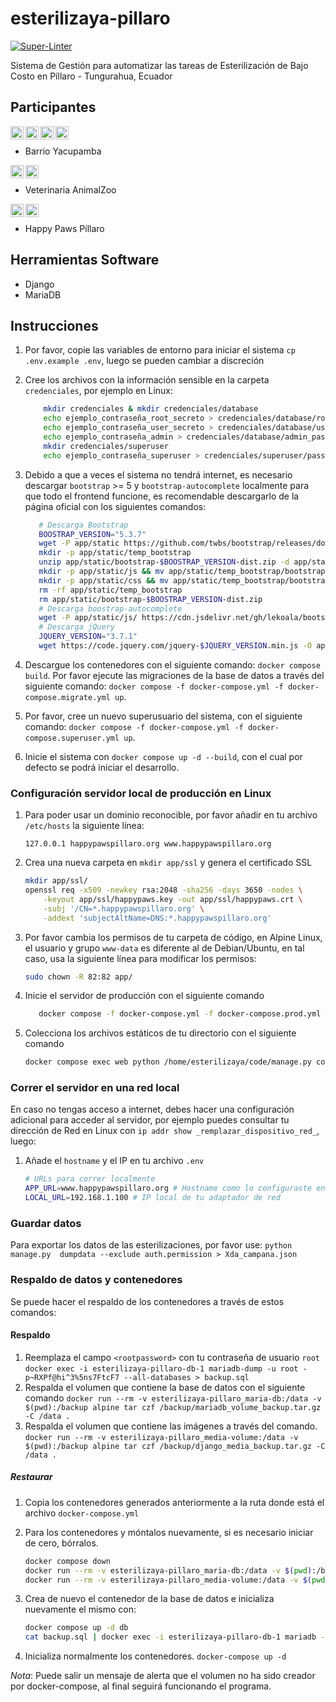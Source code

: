 # esterilizaya-pillaro

[![Super-Linter](https://github.com/josejacomeb/esterilizaya-pillaro/actions/workflows/super-linter-slim.yml/badge.svg)](https://github.com/marketplace/actions/super-linter)

Sistema de Gestión para automatizar las tareas de Esterilización de Bajo Costo en Píllaro - Tungurahua, Ecuador

## Participantes

<a href="https://www.facebook.com/profile.php?id=61558304577721"><img align="left" src="https://raw.githubusercontent.com/gauravghongde/social-icons/master/SVG/Color/Facebook.svg" alt="Barrio Yacupamba | Facebook" height="21px"/></a>
<a href="https://www.instagram.com/yacupamba/"><img align="left" src="https://raw.githubusercontent.com/gauravghongde/social-icons/master/SVG/Color/Instagram.svg" alt="Barrio Yacupamba | Instagram" height="21px"/></a>
<a href="https://www.tiktok.com/@yacupamba"><img align="left" src="https://raw.githubusercontent.com/gauravghongde/social-icons/master/SVG/Color/Tik%20Tok.svg" alt="Yacupamba | Tiktok" height="21px"/></a>
<a href="https://instagram.com/yushi.95"><img align="left" src="https://raw.githubusercontent.com/gauravghongde/social-icons/master/SVG/Color/Youtube.svg" alt="Yu Shi | Instagram" height="21px"/></a>
</br>

- Barrio Yacupamba

<a href="https://www.facebook.com/veterinaria.animal.zoo"><img align="left" src="https://raw.githubusercontent.com/gauravghongde/social-icons/master/SVG/Color/Facebook.svg" alt="Veterinaria Animal-Zoo | Facebook" height="21px"/></a>
<a href="https://maps.app.goo.gl/B391JtNhJMbuY78J9"><img align="left" src="https://upload.wikimedia.org/wikipedia/commons/a/aa/Google_Maps_icon_%282020%29.svg" alt="Veterinaria Animal-Zoo Píllaro | Google Maps" height="21px"/></a>
</br>

- Veterinaria AnimalZoo

<a href="https://www.facebook.com/profile.php?id=61550626997105"><img align="left" src="https://raw.githubusercontent.com/gauravghongde/social-icons/master/SVG/Color/Facebook.svg" alt="Happy Paws Píllaro | Facebook" height="21px"/></a>
<a href="https://www.instagram.com/happypaws.pillaro/"><img align="left" src="https://raw.githubusercontent.com/gauravghongde/social-icons/master/SVG/Color/Instagram.svg" alt="Happy Paws Píllar | Instagram" height="21px"/></a>
</br>

- Happy Paws Píllaro

## Herramientas Software

- Django
- MariaDB

## Instrucciones

1. Por favor, copie las variables de entorno para iniciar el sistema `cp .env.example .env`, luego se pueden cambiar a discreción
2. Cree los archivos con la información sensible en la carpeta `credenciales`, por ejemplo en Linux:

   ```bash
       mkdir credenciales & mkdir credenciales/database
       echo ejemplo_contraseña_root_secreto > credenciales/database/root_password.txt
       echo ejemplo_contraseña_user_secreto > credenciales/database/user_password.txt
       echo ejemplo_contraseña_admin > credenciales/database/admin_password.txt
       mkdir credenciales/superuser
       echo ejemplo_contraseña_superuser > credenciales/superuser/password.txt

   ```

3. Debido a que a veces el sistema no tendrá internet, es necesario descargar `bootstrap` >= 5 y `bootstrap-autocomplete` localmente para que todo el frontend funcione, es recomendable descargarlo de la página oficial con los siguientes comandos:

   ```bash
      # Descarga Bootstrap
      BOOSTRAP_VERSION="5.3.7"
      wget -P app/static https://github.com/twbs/bootstrap/releases/download/v$BOOSTRAP_VERSION/bootstrap-$BOOSTRAP_VERSION-dist.zip
      mkdir -p app/static/temp_bootstrap
      unzip app/static/bootstrap-$BOOSTRAP_VERSION-dist.zip -d app/static/temp_bootstrap
      mkdir -p app/static/js && mv app/static/temp_bootstrap/bootstrap-$BOOSTRAP_VERSION-dist/js/* app/static/js
      mkdir -p app/static/css && mv app/static/temp_bootstrap/bootstrap-$BOOSTRAP_VERSION-dist/css/* app/static/css
      rm -rf app/static/temp_bootstrap
      rm app/static/bootstrap-$BOOSTRAP_VERSION-dist.zip
      # Descarga boostrap-autocomplete
      wget -P app/static/js/ https://cdn.jsdelivr.net/gh/lekoala/bootstrap5-autocomplete@master/autocomplete.js
      # Descarga jQuery
      JQUERY_VERSION="3.7.1"
      wget https://code.jquery.com/jquery-$JQUERY_VERSION.min.js -O app/static/js/jquery.min.js
   ```

4. Descargue los contenedores con el siguiente comando: `docker compose build`.
   Por favor ejecute las migraciones de la base de datos a través del siguiente comando: `docker compose -f docker-compose.yml -f docker-compose.migrate.yml up`.
5. Por favor, cree un nuevo superusuario del sistema, con el siguiente comando: `docker compose -f docker-compose.yml -f docker-compose.superuser.yml up`.
6. Inicie el sistema con `docker compose up -d --build`, con el cual por defecto se podrá iniciar el desarrollo.

### Configuración servidor local de producción en Linux

1. Para poder usar un dominio reconocible, por favor añadir en tu archivo `/etc/hosts` la siguiente línea:

   ```text
   127.0.0.1 happypawspillaro.org www.happypawspillaro.org
   ```

2. Crea una nueva carpeta en `mkdir app/ssl` y genera el certificado SSL

   ```bash
   mkdir app/ssl/
   openssl req -x509 -newkey rsa:2048 -sha256 -days 3650 -nodes \
       -keyout app/ssl/happypaws.key -out app/ssl/happypaws.crt \
       -subj '/CN=*.happypawspillaro.org' \
       -addext 'subjectAltName=DNS:*.happypawspillaro.org'
   ```

3. Por favor cambia los permisos de tu carpeta de código, en Alpine Linux, el usuario y grupo `www-data` es diferente al de Debian/Ubuntu, en tal caso, usa la siguiente línea para modificar los permisos:

   ```bash
   sudo chown -R 82:82 app/
   ```

4. Inicie el servidor de producción con el siguiente comando

   ```bash
      docker compose -f docker-compose.yml -f docker-compose.prod.yml up -d
   ```

5. Colecciona los archivos estáticos de tu directorio con el siguiente comando

   ```bash
   docker compose exec web python /home/esterilizaya/code/manage.py collectstatic
   ```

### Correr el servidor en una red local

En caso no tengas acceso a internet, debes hacer una configuración adicional para acceder al servidor, por ejemplo puedes consultar tu dirección de Red en Linux con `ip addr show _remplazar_dispositivo_red_`, luego:

1. Añade el `hostname` y el IP en tu archivo `.env`

   ```bash
   # URLs para correr localmente
   APP_URL=www.happypawspillaro.org # Hostname como lo configuraste en tu archivo /etc/hosts
   LOCAL_URL=192.168.1.100 # IP local de tu adaptador de red
   ```

### Guardar datos

Para exportar los datos de las esterilizaciones, por favor use: `python manage.py  dumpdata --exclude auth.permission > Xda_campana.json`

### Respaldo de datos y contenedores

Se puede hacer el respaldo de los contenedores a través de estos comandos:

#### Respaldo

1. Reemplaza el campo `<rootpassword>` con tu contraseña de usuario `root`
   `docker exec -i esterilizaya-pillaro-db-1 mariadb-dump -u root -p~RXPf@hi^3%5ns7FtcF7 --all-databases > backup.sql`
2. Respalda el volumen que contiene la base de datos con el siguiente comando
   `docker run --rm -v esterilizaya-pillaro_maria-db:/data -v $(pwd):/backup alpine tar czf /backup/mariadb_volume_backup.tar.gz -C /data .`
3. Respalda el volumen que contiene las imágenes a través del comando.
   `docker run --rm -v esterilizaya-pillaro_media-volume:/data -v $(pwd):/backup alpine tar czf /backup/django_media_backup.tar.gz -C /data .`

##### Restaurar

1. Copia los contenedores generados anteriormente a la ruta donde está el archivo `docker-compose.yml`

2. Para los contenedores y móntalos nuevamente, si es necesario iniciar de cero, bórralos.

   ```bash
   docker compose down
   docker run --rm -v esterilizaya-pillaro_maria-db:/data -v $(pwd):/backup alpine tar xzf /backup/mariadb_volume_backup.tar.gz -C /data
   docker run --rm -v esterilizaya-pillaro_media-volume:/data -v $(pwd):/backup alpine tar xzf /backup/django_media_backup.tar.gz -C /data
   ```

3. Crea de nuevo el contenedor de la base de datos e inicializa nuevamente el mismo con:

   ```bash
   docker compose up -d db
   cat backup.sql | docker exec -i esterilizaya-pillaro-db-1 mariadb -u root -p<rootpassword>
   ```

4. Inicializa normalmente los contenedores.
   `docker-compose up -d`

_Nota_: Puede salir un mensaje de alerta que el volumen no ha sido creador por docker-compose, al final seguirá funcionando el programa.
